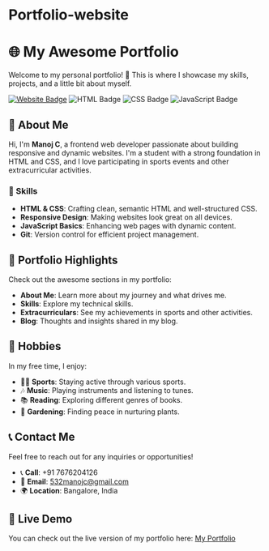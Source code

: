 # Portfolio-website
# 🌐 My Awesome Portfolio

Welcome to my personal portfolio! 🚀 This is where I showcase my skills, projects, and a little bit about myself. 

[![Website Badge](https://img.shields.io/badge/Website-Live-blue)](your-website-link) ![HTML Badge](https://img.shields.io/badge/-HTML-orange?logo=html5&logoColor=white) ![CSS Badge](https://img.shields.io/badge/-CSS-blue?logo=css3&logoColor=white) ![JavaScript Badge](https://img.shields.io/badge/-JavaScript-yellow?logo=javascript&logoColor=black)

## 👋 About Me

Hi, I'm **Manoj C**, a frontend web developer passionate about building responsive and dynamic websites. I'm a student with a strong foundation in HTML and CSS, and I love participating in sports events and other extracurricular activities.

### 💼 Skills

- **HTML & CSS**: Crafting clean, semantic HTML and well-structured CSS.
- **Responsive Design**: Making websites look great on all devices.
- **JavaScript Basics**: Enhancing web pages with dynamic content.
- **Git**: Version control for efficient project management.

## 🎨 Portfolio Highlights

Check out the awesome sections in my portfolio:

- **About Me**: Learn more about my journey and what drives me.
- **Skills**: Explore my technical skills.
- **Extracurriculars**: See my achievements in sports and other activities.
- **Blog**: Thoughts and insights shared in my blog.

## 🎯 Hobbies

In my free time, I enjoy:

- 🏃‍♂️ **Sports**: Staying active through various sports.
- 🎶 **Music**: Playing instruments and listening to tunes.
- 📚 **Reading**: Exploring different genres of books.
- 🌱 **Gardening**: Finding peace in nurturing plants.

## 📞 Contact Me

Feel free to reach out for any inquiries or opportunities!

- 📞 **Call**: +91 7676204126
- 📧 **Email**: [532manojc@gmail.com](mailto:532manojc@gmail.com)
- 🌍 **Location**: Bangalore, India

## 🚀 Live Demo

You can check out the live version of my portfolio here: [My Portfolio](your-website-link)

